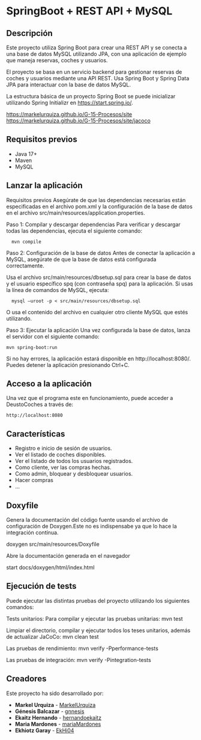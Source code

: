 SpringBoot + REST API + MySQL
=============================

Descripción
--------------------
Este proyecto utiliza Spring Boot para crear una REST API y se conecta a una base de datos MySQL utilizando JPA, con una aplicación de ejemplo que maneja reservas, coches y usuarios.

El proyecto se basa en un servicio backend para gestionar reservas de coches y usuarios mediante una API REST. Usa Spring Boot y Spring Data JPA para interactuar con la base de datos MySQL.

La estructura básica de un proyecto Spring Boot se puede inicializar utilizando Spring Initializr en https://start.spring.io/.

https://markelurquiza.github.io/G-15-Procesos/site
https://markelurquiza.github.io/G-15-Procesos/site/jacoco

Requisitos previos
--------------------
- Java 17+
- Maven
- MySQL


Lanzar la aplicación
--------------------

Requisitos previos
Asegúrate de que las dependencias necesarias están especificadas en el archivo pom.xml y la configuración de la base de datos en el archivo src/main/resources/application.properties.

Paso 1: Compilar y descargar dependencias
Para verificar y descargar todas las dependencias, ejecuta el siguiente comando:

      mvn compile

Paso 2: Configuración de la base de datos
Antes de conectar la aplicación a MySQL, asegúrate de que la base de datos está configurada correctamente.

Usa el archivo src/main/resources/dbsetup.sql para crear la base de datos y el usuario específico spq (con contraseña spq) para la aplicación. Si usas la línea de comandos de MySQL, ejecuta:

      mysql –uroot -p < src/main/resources/dbsetup.sql

O usa el contenido del archivo en cualquier otro cliente MySQL que estés utilizando.

Paso 3: Ejecutar la aplicación
Una vez configurada la base de datos, lanza el servidor con el siguiente comando:

    mvn spring-boot:run

Si no hay errores, la aplicación estará disponible en http://localhost:8080/. Puedes detener la aplicación presionando Ctrl+C.

Acceso a la aplicación
--------

Una vez que el programa este en funcionamiento, puede acceder a DeustoCoches a través de:

	http://localhost:8080
	
Características
--------------------
- Registro e inicio de sesión de usuarios.
- Ver el listado de coches disponibles.
- Ver el listado de todos los usuarios registrados.
- Como cliente, ver las compras hechas.
- Como admin, bloquear y desbloquear usuarios.
- Hacer compras
- ...

Doxyfile
-------------

Genera la documentación del código fuente usando el archivo de configuración de Doxygen.Este no es indispensabe ya que lo hace la integración contínua.

doxygen src/main/resources/Doxyfile

Abre la documentación generada en el navegador

start docs/doxygen/html/index.html

Ejecución de tests
------------------------

Puede ejecutar las distintas pruebas del proyecto utilizando los siguientes comandos:

Tests unitarios:
Para compilar y ejecutar las pruebas unitarias:	
	mvn test

Limpiar el directorio, compilar y ejecutar todos los teses unitarios, además de actualizar JaCoCo:
	mvn clean test

Las pruebas de rendimiento:
	mvn verify -Pperformance-tests

Las pruebas de integración:
	mvn verify -Pintegration-tests



Creadores
--------------------

Este proyecto ha sido desarrollado por: 

- **Markel Urquiza** - [MarkelUrquiza](https://github.com/MarkelUrquiza)
- **Génesis Balcazar** - [gnnesis](https://github.com/gnnesis)
- **Ekaitz Hernando** - [hernandoekaitz](https://github.com/hernandoekaitz)
- **Maria Mardones** - [mariaMardones](https://github.com/mariaMardones)
- **Ekhiotz Garay** - [EkHi04](https://github.com/EkHi04)
